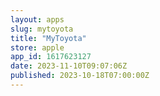 ```yaml
---
layout: apps
slug: mytoyota
title: "MyToyota"
store: apple
app_id: 1617623127
date: 2023-11-10T09:07:06Z
published: 2023-10-18T07:00:00Z
---
```

